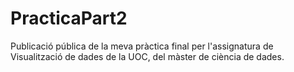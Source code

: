 # PracticaPart2
Publicació pública de la meva pràctica final per l'assignatura de Visualització de dades de la UOC, del màster de ciència de dades. 
